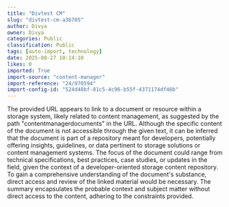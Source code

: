 ```yaml
---
title: "Divtest CM"
slug: "divtest-cm-a3b705"
author: Divya
owner: Divya
categories: Public
classification: Public
tags: [auto-import, technology]
date: 2025-08-27 10:14:10
likes: 0
imported: True 
import-source: "content-manager"
import-reference: "24/970594"
import-config-id: "524d48bf-81c5-4c96-b55f-4371174df46b"
---
```


The provided URL appears to link to a document or resource within a storage system, likely related to content management, as suggested by the path "contentmanagerdocuments" in the URL. Although the specific content of the document is not accessible through the given text, it can be inferred that the document is part of a repository meant for developers, potentially offering insights, guidelines, or data pertinent to storage solutions or content management systems. The focus of the document could range from technical specifications, best practices, case studies, or updates in the field, given the context of a developer-oriented storage content repository. To gain a comprehensive understanding of the document's substance, direct access and review of the linked material would be necessary. The summary encapsulates the probable context and subject matter without direct access to the content, adhering to the constraints provided.